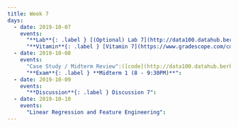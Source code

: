 ```yaml
---
title: Week 7
days:
  - date: 2019-10-07
    events:
      "**Lab**{: .label } [(Optional) Lab 7](http://data100.datahub.berkeley.edu/hub/user-redirect/git-sync?repo=https://github.com/DS-100/fa19&subPath=lab/lab07/) ([solutions](http://data100.datahub.berkeley.edu/hub/user-redirect/git-sync?repo=https://github.com/DS-100/fa19&subPath=lab/lab07/lab07-sol.ipynb))":
      "**Vitamin**{: .label } [Vitamin 7](https://www.gradescope.com/courses/57158/assignments/264275/)":
  - date: 2019-10-08
    events:
      "Case Study / Midterm Review":([code](http://data100.datahub.berkeley.edu/hub/user-redirect/git-sync?repo=https://github.com/DS-100/fa19&subPath=lecture/lec12))
      "**Exam**{: .label } **Midterm 1 (8 - 9:30PM)**":
  - date: 2019-10-09
    events:
      "**Discussion**{: .label } Discussion 7":
  - date: 2019-10-10
    events:
      "Linear Regression and Feature Engineering":
---
```

